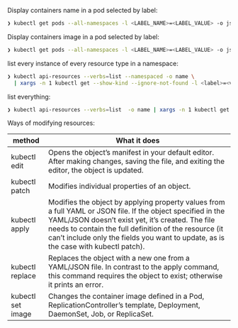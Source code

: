 Display containers name in a pod selected by label:

```bash
❯ kubectl get pods --all-namespaces -l <LABEL_NAME>=<LABEL_VALUE> -o jsonpath="{.items[*].spec.containers[*].name}" | tr " " "\n"; echo
```

Display containers image in a pod selected by label:

```bash
❯ kubectl get pods --all-namespaces -l <LABEL_NAME>=<LABEL_VALUE> -o jsonpath="{.items[*].spec.containers[*].image}" | tr " " "\n"; echo
```

list every instance of every resource type in a namespace:

```bash
❯ kubectl api-resources --verbs=list --namespaced -o name \
  | xargs -n 1 kubectl get --show-kind --ignore-not-found -l <label>=<value> -n <namespace>
```

list everything:

```bash
❯ kubectl api-resources --verbs=list  -o name | xargs -n 1 kubectl get --show-kind -A 2>/dev/null
```

Ways of modifying resources:

| method  | What it does |
| ------------- | ------------- |
| kubectl  edit  | Opens the object’s manifest in your default editor. After making changes, saving the file, and exiting the editor, the object is updated.  |
| kubectl patch  | Modifies individual properties of an object.  |
| kubectl apply | Modifies the object by applying property values from a full YAML or JSON file. If the object specified in the YAML/JSON doesn’t exist yet, it’s created. The file needs to contain the full definition of the resource (it can’t include only the fields you want to update, as is the case with kubectl patch). |
| kubectl replace  | Replaces the object with a new one from a YAML/JSON file. In contrast to the apply command, this command requires the object to exist; otherwise it prints an error.  |
| kubectl set image  | Changes the container image defined in a Pod, ReplicationController’s template, Deployment, DaemonSet, Job, or ReplicaSet. |

